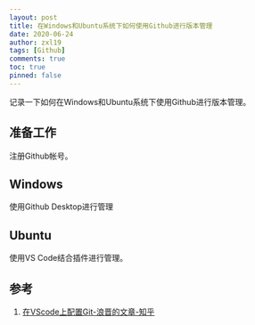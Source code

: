 ```yaml
---
layout: post
title: 在Windows和Ubuntu系统下如何使用Github进行版本管理
date: 2020-06-24
author: zxl19
tags: [Github]
comments: true
toc: true
pinned: false
---
```


记录一下如何在Windows和Ubuntu系统下使用Github进行版本管理。

<!-- more -->

## 准备工作

注册Github帐号。

## Windows

使用Github Desktop进行管理

## Ubuntu

使用VS Code结合插件进行管理。

## 参考

1. [在VScode上配置Git-浪晋的文章-知乎](https://zhuanlan.zhihu.com/p/31417255)